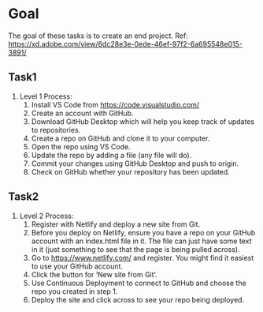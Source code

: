 # Goal
The goal of these tasks is to create an end project. Ref: https://xd.adobe.com/view/6dc28e3e-0ede-46ef-97f2-6a695548e015-3891/

## Task1
1. Level 1 Process:
    1. Install VS Code from https://code.visualstudio.com/
    2. Create an account with GitHub.
    3. Download GitHub Desktop which will help you keep track of updates to repositories.
    4. Create a repo on GitHub and clone it to your computer.
    5. Open the repo using VS Code.
    6. Update the repo by adding a file (any file will do).
    7. Commit your changes using GitHub Desktop and push to origin.
    8. Check on GitHub whether your repository has been updated.


## Task2
1. Level 2 Process:
    1. Register with Netlify and deploy a new site from Git.
    2. Before you deploy on Netlify, ensure you have a repo on your GitHub account with an index.html file in it. The file can just have some text in it 
    (just something to see that the page is being pulled across).
    3. Go to https://www.netlify.com/ and register. You might find it easiest to use your GitHub account.
    4. Click the button for ‘New site from Git’.
    5. Use Continuous Deployment to connect to GitHub and choose the repo you created in step 1.
    6. Deploy the site and click across to see your repo being deployed.
